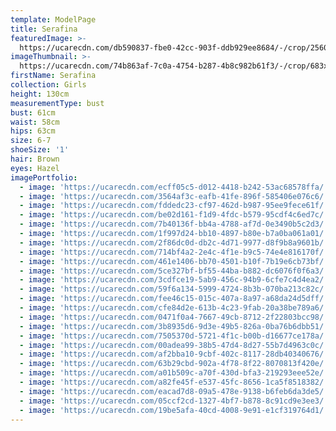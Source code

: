```yaml
---
template: ModelPage
title: Serafina
featuredImage: >-
  https://ucarecdn.com/db590837-fbe0-42cc-903f-ddb929ee8684/-/crop/2560x1139/0,0/-/preview/
imageThumbnail: >-
  https://ucarecdn.com/74b863af-7c0a-4754-b287-4b8c982b61f3/-/crop/683x1051/839,421/-/preview/
firstName: Serafina
collection: Girls
height: 130cm
measurementType: bust
bust: 61cm
waist: 58cm
hips: 63cm
size: 6-7
shoeSize: '1'
hair: Brown
eyes: Hazel
imagePortfolio:
  - image: 'https://ucarecdn.com/ecff05c5-d012-4418-b242-53ac68578ffa/'
  - image: 'https://ucarecdn.com/3564af3c-eafb-41fe-896f-585406e076c6/'
  - image: 'https://ucarecdn.com/fddedc23-cf97-462d-b987-95ee9fece61f/'
  - image: 'https://ucarecdn.com/be02d161-f1d9-4fdc-b579-95cdf4c6ed7c/'
  - image: 'https://ucarecdn.com/7b40136f-bb4a-4788-af7d-0e3490b5c2d3/'
  - image: 'https://ucarecdn.com/1f997d24-bb10-4897-b80e-b7a0ba061a01/'
  - image: 'https://ucarecdn.com/2f86dc0d-db2c-4d71-9977-d8f9b8a9601b/'
  - image: 'https://ucarecdn.com/714bf4a2-2e4c-4f1e-b9c5-74e4e816170f/'
  - image: 'https://ucarecdn.com/461e1406-bb70-4501-b10f-7b19e6cb73bf/'
  - image: 'https://ucarecdn.com/5ce327bf-bf55-44ba-b882-dc6076f0f6a3/'
  - image: 'https://ucarecdn.com/3cdfce19-5ab9-456c-94b9-6cfe7c4d4ea2/'
  - image: 'https://ucarecdn.com/59f6a134-5999-4724-8b3b-070ba213c82c/'
  - image: 'https://ucarecdn.com/fee46c15-015c-407a-8a97-a68da24d5dff/'
  - image: 'https://ucarecdn.com/cfe84d2e-613b-4c23-9fab-20a38be789a6/'
  - image: 'https://ucarecdn.com/0471f0a4-7667-49cb-8712-2f22803bcc98/'
  - image: 'https://ucarecdn.com/3b8935d6-9d3e-49b5-826a-0ba76b6dbb51/'
  - image: 'https://ucarecdn.com/7505370d-5721-4f1c-b00b-d16677ce178a/'
  - image: 'https://ucarecdn.com/00adea99-38b5-47d4-8d27-55b7d4963c0c/'
  - image: 'https://ucarecdn.com/af2bba10-9cbf-402c-8117-28db40340676/'
  - image: 'https://ucarecdn.com/63b29cbd-902a-4f78-8f22-8070813f420e/'
  - image: 'https://ucarecdn.com/a01b509c-a70f-430d-bfa3-219293eee52e/'
  - image: 'https://ucarecdn.com/a82fe45f-e537-45fc-8656-1ca5f8518382/'
  - image: 'https://ucarecdn.com/eacad7d8-09a5-478e-9138-b6feb6da3de5/'
  - image: 'https://ucarecdn.com/05ccf2cd-1327-4bf7-b878-8c91cd9e3ee3/'
  - image: 'https://ucarecdn.com/19be5afa-40cd-4008-9e91-e1cf319764d1/'
---
```


